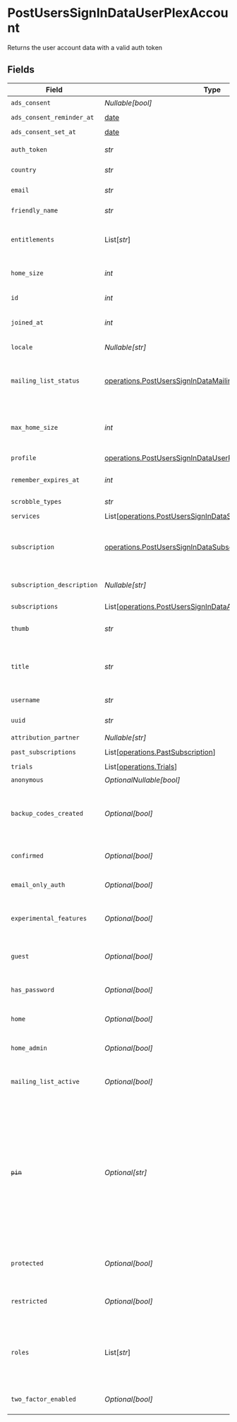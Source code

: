 # PostUsersSignInDataUserPlexAccount

Returns the user account data with a valid auth token


## Fields

| Field                                                                                                                                                                 | Type                                                                                                                                                                  | Required                                                                                                                                                              | Description                                                                                                                                                           | Example                                                                                                                                                               |
| --------------------------------------------------------------------------------------------------------------------------------------------------------------------- | --------------------------------------------------------------------------------------------------------------------------------------------------------------------- | --------------------------------------------------------------------------------------------------------------------------------------------------------------------- | --------------------------------------------------------------------------------------------------------------------------------------------------------------------- | --------------------------------------------------------------------------------------------------------------------------------------------------------------------- |
| `ads_consent`                                                                                                                                                         | *Nullable[bool]*                                                                                                                                                      | :heavy_check_mark:                                                                                                                                                    | Unknown                                                                                                                                                               |                                                                                                                                                                       |
| `ads_consent_reminder_at`                                                                                                                                             | [date](https://docs.python.org/3/library/datetime.html#date-objects)                                                                                                  | :heavy_check_mark:                                                                                                                                                    | Unknown                                                                                                                                                               |                                                                                                                                                                       |
| `ads_consent_set_at`                                                                                                                                                  | [date](https://docs.python.org/3/library/datetime.html#date-objects)                                                                                                  | :heavy_check_mark:                                                                                                                                                    | Unknown                                                                                                                                                               |                                                                                                                                                                       |
| `auth_token`                                                                                                                                                          | *str*                                                                                                                                                                 | :heavy_check_mark:                                                                                                                                                    | The account token                                                                                                                                                     | CxoUzBTSV5hsxjTpFKaf                                                                                                                                                  |
| `country`                                                                                                                                                             | *str*                                                                                                                                                                 | :heavy_check_mark:                                                                                                                                                    | The account country                                                                                                                                                   | US                                                                                                                                                                    |
| `email`                                                                                                                                                               | *str*                                                                                                                                                                 | :heavy_check_mark:                                                                                                                                                    | The account email address                                                                                                                                             | username@email.com                                                                                                                                                    |
| `friendly_name`                                                                                                                                                       | *str*                                                                                                                                                                 | :heavy_check_mark:                                                                                                                                                    | Your account full name                                                                                                                                                | friendlyUsername                                                                                                                                                      |
| `entitlements`                                                                                                                                                        | List[*str*]                                                                                                                                                           | :heavy_check_mark:                                                                                                                                                    | List of devices your allowed to use with this account                                                                                                                 |                                                                                                                                                                       |
| `home_size`                                                                                                                                                           | *int*                                                                                                                                                                 | :heavy_check_mark:                                                                                                                                                    | The number of accounts in the Plex Home                                                                                                                               | 1                                                                                                                                                                     |
| `id`                                                                                                                                                                  | *int*                                                                                                                                                                 | :heavy_check_mark:                                                                                                                                                    | The Plex account ID                                                                                                                                                   | 13692262                                                                                                                                                              |
| `joined_at`                                                                                                                                                           | *int*                                                                                                                                                                 | :heavy_check_mark:                                                                                                                                                    | Unix epoch datetime in seconds                                                                                                                                        | 1556281940                                                                                                                                                            |
| `locale`                                                                                                                                                              | *Nullable[str]*                                                                                                                                                       | :heavy_check_mark:                                                                                                                                                    | The account locale                                                                                                                                                    |                                                                                                                                                                       |
| `mailing_list_status`                                                                                                                                                 | [operations.PostUsersSignInDataMailingListStatus](../../models/operations/postuserssignindatamailingliststatus.md)                                                    | :heavy_check_mark:                                                                                                                                                    | Your current mailing list status (active or unsubscribed)                                                                                                             | active                                                                                                                                                                |
| `max_home_size`                                                                                                                                                       | *int*                                                                                                                                                                 | :heavy_check_mark:                                                                                                                                                    | The maximum number of accounts allowed in the Plex Home                                                                                                               | 15                                                                                                                                                                    |
| `profile`                                                                                                                                                             | [operations.PostUsersSignInDataUserProfile](../../models/operations/postuserssignindatauserprofile.md)                                                                | :heavy_check_mark:                                                                                                                                                    | N/A                                                                                                                                                                   |                                                                                                                                                                       |
| `remember_expires_at`                                                                                                                                                 | *int*                                                                                                                                                                 | :heavy_check_mark:                                                                                                                                                    | Unix epoch datetime in seconds                                                                                                                                        | 1556281940                                                                                                                                                            |
| `scrobble_types`                                                                                                                                                      | *str*                                                                                                                                                                 | :heavy_check_mark:                                                                                                                                                    | Unknown                                                                                                                                                               |                                                                                                                                                                       |
| `services`                                                                                                                                                            | List[[operations.PostUsersSignInDataServices](../../models/operations/postuserssignindataservices.md)]                                                                | :heavy_check_mark:                                                                                                                                                    | N/A                                                                                                                                                                   |                                                                                                                                                                       |
| `subscription`                                                                                                                                                        | [operations.PostUsersSignInDataSubscription](../../models/operations/postuserssignindatasubscription.md)                                                              | :heavy_check_mark:                                                                                                                                                    | If the account’s Plex Pass subscription is active                                                                                                                     |                                                                                                                                                                       |
| `subscription_description`                                                                                                                                            | *Nullable[str]*                                                                                                                                                       | :heavy_check_mark:                                                                                                                                                    | Description of the Plex Pass subscription                                                                                                                             |                                                                                                                                                                       |
| `subscriptions`                                                                                                                                                       | List[[operations.PostUsersSignInDataAuthenticationSubscription](../../models/operations/postuserssignindataauthenticationsubscription.md)]                            | :heavy_check_mark:                                                                                                                                                    | N/A                                                                                                                                                                   |                                                                                                                                                                       |
| `thumb`                                                                                                                                                               | *str*                                                                                                                                                                 | :heavy_check_mark:                                                                                                                                                    | URL of the account thumbnail                                                                                                                                          | https://plex.tv/users/a4f43c1ebfde43a5/avatar?c=8372075101                                                                                                            |
| `title`                                                                                                                                                               | *str*                                                                                                                                                                 | :heavy_check_mark:                                                                                                                                                    | The title of the account (username or friendly name)                                                                                                                  | UsernameTitle                                                                                                                                                         |
| `username`                                                                                                                                                            | *str*                                                                                                                                                                 | :heavy_check_mark:                                                                                                                                                    | The account username                                                                                                                                                  | Username                                                                                                                                                              |
| `uuid`                                                                                                                                                                | *str*                                                                                                                                                                 | :heavy_check_mark:                                                                                                                                                    | The account UUID                                                                                                                                                      | dae343c1f45beb4f                                                                                                                                                      |
| `attribution_partner`                                                                                                                                                 | *Nullable[str]*                                                                                                                                                       | :heavy_check_mark:                                                                                                                                                    | N/A                                                                                                                                                                   | <nil>                                                                                                                                                                 |
| `past_subscriptions`                                                                                                                                                  | List[[operations.PastSubscription](../../models/operations/pastsubscription.md)]                                                                                      | :heavy_check_mark:                                                                                                                                                    | N/A                                                                                                                                                                   |                                                                                                                                                                       |
| `trials`                                                                                                                                                              | List[[operations.Trials](../../models/operations/trials.md)]                                                                                                          | :heavy_check_mark:                                                                                                                                                    | N/A                                                                                                                                                                   |                                                                                                                                                                       |
| `anonymous`                                                                                                                                                           | *OptionalNullable[bool]*                                                                                                                                              | :heavy_minus_sign:                                                                                                                                                    | Unknown                                                                                                                                                               |                                                                                                                                                                       |
| `backup_codes_created`                                                                                                                                                | *Optional[bool]*                                                                                                                                                      | :heavy_minus_sign:                                                                                                                                                    | If the two-factor authentication backup codes have been created                                                                                                       |                                                                                                                                                                       |
| `confirmed`                                                                                                                                                           | *Optional[bool]*                                                                                                                                                      | :heavy_minus_sign:                                                                                                                                                    | If the account has been confirmed                                                                                                                                     |                                                                                                                                                                       |
| `email_only_auth`                                                                                                                                                     | *Optional[bool]*                                                                                                                                                      | :heavy_minus_sign:                                                                                                                                                    | If login with email only is enabled                                                                                                                                   |                                                                                                                                                                       |
| `experimental_features`                                                                                                                                               | *Optional[bool]*                                                                                                                                                      | :heavy_minus_sign:                                                                                                                                                    | If experimental features are enabled                                                                                                                                  |                                                                                                                                                                       |
| `guest`                                                                                                                                                               | *Optional[bool]*                                                                                                                                                      | :heavy_minus_sign:                                                                                                                                                    | If the account is a Plex Home guest user                                                                                                                              |                                                                                                                                                                       |
| `has_password`                                                                                                                                                        | *Optional[bool]*                                                                                                                                                      | :heavy_minus_sign:                                                                                                                                                    | If the account has a password                                                                                                                                         |                                                                                                                                                                       |
| `home`                                                                                                                                                                | *Optional[bool]*                                                                                                                                                      | :heavy_minus_sign:                                                                                                                                                    | If the account is a Plex Home user                                                                                                                                    |                                                                                                                                                                       |
| `home_admin`                                                                                                                                                          | *Optional[bool]*                                                                                                                                                      | :heavy_minus_sign:                                                                                                                                                    | If the account is the Plex Home admin                                                                                                                                 |                                                                                                                                                                       |
| `mailing_list_active`                                                                                                                                                 | *Optional[bool]*                                                                                                                                                      | :heavy_minus_sign:                                                                                                                                                    | If you are subscribed to the Plex newsletter                                                                                                                          |                                                                                                                                                                       |
| ~~`pin`~~                                                                                                                                                             | *Optional[str]*                                                                                                                                                       | :heavy_minus_sign:                                                                                                                                                    | : warning: ** DEPRECATED **: This will be removed in a future release, please migrate away from it as soon as possible.<br/><br/>[Might be removed] The hashed Plex Home PIN  |                                                                                                                                                                       |
| `protected`                                                                                                                                                           | *Optional[bool]*                                                                                                                                                      | :heavy_minus_sign:                                                                                                                                                    | If the account has a Plex Home PIN enabled                                                                                                                            |                                                                                                                                                                       |
| `restricted`                                                                                                                                                          | *Optional[bool]*                                                                                                                                                      | :heavy_minus_sign:                                                                                                                                                    | If the account is a Plex Home managed user                                                                                                                            |                                                                                                                                                                       |
| `roles`                                                                                                                                                               | List[*str*]                                                                                                                                                           | :heavy_minus_sign:                                                                                                                                                    | [Might be removed] List of account roles. Plexpass membership listed here                                                                                             |                                                                                                                                                                       |
| `two_factor_enabled`                                                                                                                                                  | *Optional[bool]*                                                                                                                                                      | :heavy_minus_sign:                                                                                                                                                    | If two-factor authentication is enabled                                                                                                                               |                                                                                                                                                                       |
